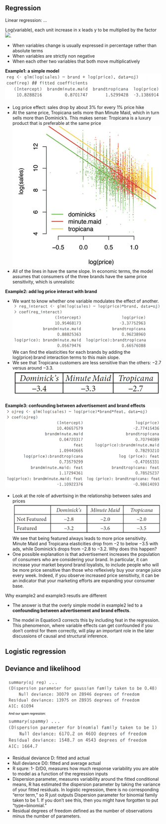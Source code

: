 ## Regression
Linear regression: ...

Log(variable), each unit increase in x leads y to be multiplied by the factor <img src="https://render.githubusercontent.com/render/math?math=e^{\beta}">.
- When variables change is usually expressed in percentage rather than absolute terms
- When variables are strictly non negative
- When each other two variables that both move multiplicatively


**Example1: a simple model**
![image](/pic/example1.png)
- Log price effect: sales drop by about 3% for every 1% price hike
- At the same price, Tropicana sells more than Minute Maid, which in turn sells more than Dominick’s. This makes sense: Tropicana is a luxury product that is preferable at the same price
![image](/pic/price_sale1.png)
- All of the lines in have the same slope. In economic terms, the model assumes that consumers of the three brands have the same price sensitivity, which is unrealistic

**Example2: add log price interact with brand**
- We want to know whether one variable modulates the effect of another.
![image](/pic/example2.png)
We can find  the elasticities for each brands by adding the log(price):brand interaction terms to this main slope.
- We see that Tropicana customers are less sensitive than the others: −2.7 versus around −3.3. 
![image](/pic/result2.png)

**Example3: confounding between advertisement and brand effects**
![image](/pic/example3.png)
- Look at the role of advertising in the relationship between sales and prices
![image](/pic/result3.png)
We see that being featured always leads to more price sensitivity. Minute Maid and Tropicana elasticities drop from −2 to below −3.5 with ads, while Dominick’s drops from −2.8 to −3.2. Why does this happen?
- One possible explanation is that advertisement increases the population of consumers who are considering your brand. In particular, it can increase your market beyond brand loyalists, to include people who will be more price sensitive than those who reflexively buy your orange juice every week. Indeed, if you observe increased price sensitivity, it can be an indicator that your marketing efforts are expanding your consumer base.

Why example2 and example3 resutls are different
- The answer is that the overly simple model in example2 led to a **confounding between advertisement and brand effects**.

- The model in Equation3 corrects this by including feat in the regression. This phenomenon, where variable effects can get confounded if you don’t control for them correctly, will play an important role in the later discussions of causal and structural inference.

## Logistic regression
## Deviance and likelihood
![image](/pic/summary.png)
- Residual deviance D: fitted and actual
- Null deviance D0: fitted and average actual
- R squre: 1- D/D0, measures how much response variability you are able to model as a function of the regression inputs
- Dispersion parameter, measures variability around the fitted conditional means, R has estimated the dispersion parameter by taking the variance of your fitted residuals. In logistic regression, there is no corresponding “error term,” so R just outputs Dispersion parameter for binomial family taken to be 1. If you don’t see this, then you might have forgotten to put “type=binomial.”
- Residual degrees of freedom defined as the number of observations minus the number of parameters.
